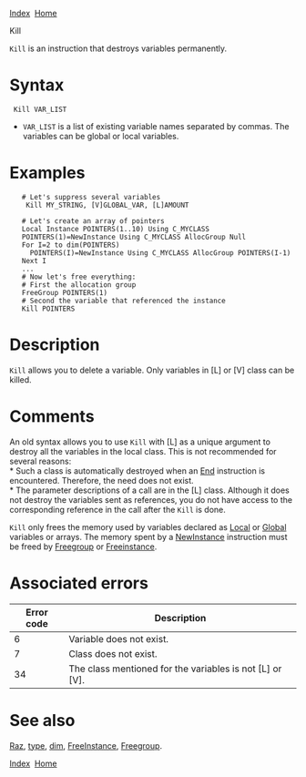[Index](index.html)  [Home](getting-started_home.html)

Kill

`Kill` is an instruction that destroys variables permanently.

# Syntax

```
 Kill VAR_LIST
```

* `VAR_LIST` is a list of existing variable names separated by commas. The variables can be global or local variables.

# Examples

```
   # Let's suppress several variables
    Kill MY_STRING, [V]GLOBAL_VAR, [L]AMOUNT

   # Let's create an array of pointers
   Local Instance POINTERS(1..10) Using C_MYCLASS
   POINTERS(1)=NewInstance Using C_MYCLASS AllocGroup Null
   For I=2 to dim(POINTERS)
     POINTERS(I)=NewInstance Using C_MYCLASS AllocGroup POINTERS(I-1)
   Next I
   ...
   # Now let's free everything:
   # First the allocation group
   FreeGroup POINTERS(1)
   # Second the variable that referenced the instance
   Kill POINTERS
```

# Description

`Kill` allows you to delete a variable. Only variables in [L] or [V] class can be killed.

# Comments

An old syntax allows you to use `Kill` with [L] as a unique argument to destroy all the variables in the local class. This is not recommended for several reasons:  
\* Such a class is automatically destroyed when an [End](4gl_end.html) instruction is encountered. Therefore, the need does not exist.  
\* The parameter descriptions of a call are in the [L] class. Although it does not destroy the variables sent as references, you do not have access to the corresponding reference in the call after the `Kill` is done.

`Kill` only frees the memory used by variables declared as [Local](4gl_local.html) or [Global](4gl_global.html) variables or arrays. The memory spent by a [NewInstance](4gl_newinstance.html) instruction must be freed by [Freegroup](4gl_freegroup.html) or [Freeinstance](4gl_freeinstance.html).

# Associated errors

| Error code | Description |
| --- | --- |
| 6 | Variable does not exist. |
| 7 | Class does not exist. |
| 34 | The class mentioned for the variables is not [L] or [V]. |

# See also

[Raz](4gl_raz.html), [type](4gl_type.html), [dim](4gl_dim.html), [FreeInstance](4gl_freeinstance.html), [Freegroup](4gl_freegroup.html).

  

[Index](index.html)  [Home](getting-started_home.html)